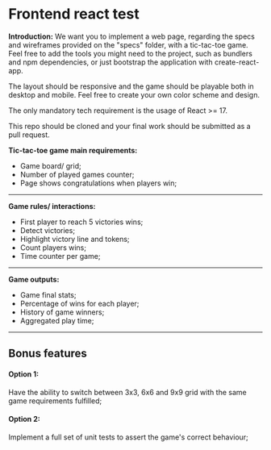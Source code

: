 # Frontend react test

 **Introduction:**
We want you to implement a web page, regarding the specs and wireframes provided on the "specs" folder, with a tic-tac-toe game. 
Feel free to add the tools you might need to the project, such as bundlers and npm dependencies, or just bootstrap the application with create-react-app. 

The layout should be responsive and the game should be playable both in desktop and mobile. Feel free to create your own color scheme and design.

The only mandatory tech requirement is the usage of React >= 17.

This repo should be cloned and your final work should be submitted as a pull request.

 **Tic-tac-toe game main requirements:**
- Game board/ grid;
- Number of played games counter;
- Page shows congratulations when players win;
___
 **Game rules/ interactions:**
- First player to reach 5 victories wins;
- Detect victories;
- Highlight victory line and tokens;
- Count players wins;
- Time counter per game;
___
 **Game outputs:**
- Game final stats;
- Percentage of wins for each player;
- History of game winners;
- Aggregated play time;
___
## Bonus features
#### **Option 1:**
Have the ability to switch between 3x3, 6x6 and 9x9 grid with the same game requirements fulfilled;

#### **Option 2:**
Implement a full set of unit tests to assert the game's correct behaviour;

